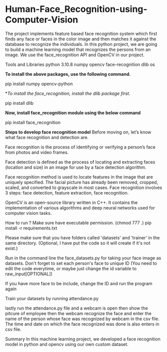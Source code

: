 # Human-Face_Recognition-using-Computer-Vision
The project implements feature based face recognition system which first finds any face or faces in the color image and then matches it against the database to recognize the individuals.
In this python project, we are going to build a machine learning model that recognizes the persons from an image. We use the face_recognition API and OpenCV in our project.

Tools and Libraries
python 3.10.8
numpy
opencv
face-recognition
dlib
os

**To install the above packages, use the following command.**

pip install numpy opencv-python

**To install the face_recognition, install the dlib package first.*

pip install dlib

**Now, install face_recognition module using the below command**

pip install face_recognition

**Steps to develop face recognition model**
Before moving on, let’s know what face recognition and detection are.

Face recognition is the process of identifying or verifying a person’s face from photos and video frames.

Face detection is defined as the process of locating and extracting faces (location and size) in an image for use by a face detection algorithm.

Face recognition method is used to locate features in the image that are uniquely specified. The facial picture has already been removed, cropped, scaled, and converted to grayscale in most cases. Face recognition involves 3 steps: face detection, feature extraction, face recognition.

OpenCV is an open-source library written in C++. It contains the implementation of various algorithms and deep neural networks used for computer vision tasks.

How to run ?
Make sure have executable permission. (chmod 777 .)
pip install -r requirements.txt

Please make sure that you have folders called 'datasets' and 'trainer' in the same directory. (Optional, I have put the code so it will create if it's not exist.)

Run in the command line the face_datasets.py for taking your face image as datasets. Don't forget to set each person's face to unique ID (You need to edit the code everytime, or maybe just change the id variable to raw_input[OPTIONAL])

If you have more face to be include, change the ID and run the program again

Train your datasets by running attendance.py

lastly run the attendance.py file and a webcam is open then show the pitcure of employee then the webcam recognize the face and enter the name of the person whose face was recognized by webcam in the csv file.
The time and date on which the face recognized was done is also enters in csv file.



Summary
In this machine learning project, we developed a face recognition model in python and opencv using our own custom dataset.
